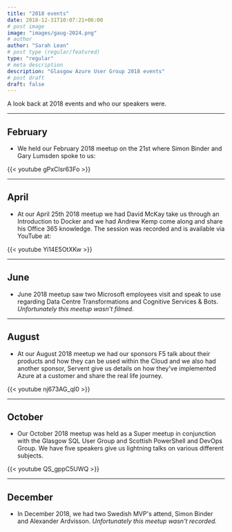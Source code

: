 ```yaml
---
title: "2018 events"
date: 2018-12-31T10:07:21+06:00
# post image
image: "images/gaug-2024.png"
# author
author: "Sarah Lean"
# post type (regular/featured)
type: "regular"
# meta description
description: "Glasgow Azure User Group 2018 events"
# post draft
draft: false
---
```


A look back at 2018 events and who our speakers were. 

<hr>

## February 
* We held our February 2018 meetup on the 21st where Simon Binder and Gary Lumsden spoke to us:

{{< youtube gPxClsr63Fo >}}

---

## April

* At our April 25th 2018 meetup we had David McKay take us through an Introduction to Docker and we had Andrew Kemp come along and share his Office 365 knowledge.  The session was recorded and is available via YouTube at:

{{< youtube Yi14E5OtXKw >}}

---

## June

* June 2018 meetup saw two Microsoft employees visit and speak to use regarding Data Centre Transformations and Cognitive Services & Bots.  _Unfortunately this meetup wasn't filmed._

---

## August

* At our August 2018 meetup we had our sponsors F5 talk about their products and how they can be used within the Cloud and we also had another sponsor, Servent give us details on how they've implemented Azure at a customer and share the real life journey.

{{< youtube nj673AG_qI0 >}}

---

## October

* Our October 2018 meetup was held as a Super meetup in conjunction with the Glasgow SQL User Group and Scottish PowerShell and DevOps Group.  We have five speakers give us lightning talks on various different subjects.  

{{< youtube QS_gppC5UWQ >}}

---

## December
* In December 2018, we had two Swedish MVP's attend, Simon Binder and Alexander Ardvisson.  _Unfortunately this meetup wasn't recorded._ 